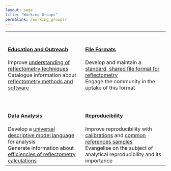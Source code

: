 ```yaml
---
layout: page
title: "Working Groups"
permalink: /working_groups/
---
```


<!--
This is the table view for the different working groups
DO NOT EDIT UNLESS YOU KNOW THAT YOU ARE DOING
andrew.mccluskey@ess.eu
-->
<table class="tt">
  <tr class="tt">
    <td class="tt">
      <a class="tt" href="./edu_and_outreach/">
        <i class="fas fa-book fa-5x"></i>
        <br>
        <h4>Education and Outreach</h4></a>
        Improve <a href="../information/learning">understanding of reflectometry techniques</a><br>
        Catalogue information about <a href="../information/">reflectometry methods and software</a><br><br>
    </td>
    <td class="tt">
      <a class="tt" href="./file_formats/">
        <i class="fas fa-file-code fa-5x"></i>
        <br>
        <h4>File Formats</h4></a>
      Develop and maintain a <a href="https://github.com/reflectivity/reflectivity.github.io/blob/master/projects/simple_model.md">standard, shared file format for reflectometry</a><br>
        Engage the community in the uptake of this format<br><br>
    </td>
  </tr>
  <tr class="tt">
    <td class="tt">
      <a class="tt" href="./analysis/">
        <i class="fas fa-chart-line fa-5x"></i>
        <br>
        <h4>Data Analysis</h4></a>
        Develop a <a href="../projects/model_language">universal descriptive model language</a> for analysis<br>
        Generate information about <a href="../information/calculation">efficiencies of reflectometry calculations</a>
    </td>
    <td class="tt">
      <a class="tt" href="./reproducibility/">
        <i class="fas fa-redo fa-5x"></i>
        <br>
        <h4>Reproducibility</h4></a>
        Improve reproducibility with <a href="../projects/calibrations">calibrations</a> and <a href="../projects/standard_samples">common references samples</a><br>
        Evangelise on the subject of analytical reproducibility and its importance
    </td>
  </tr>
</table>
